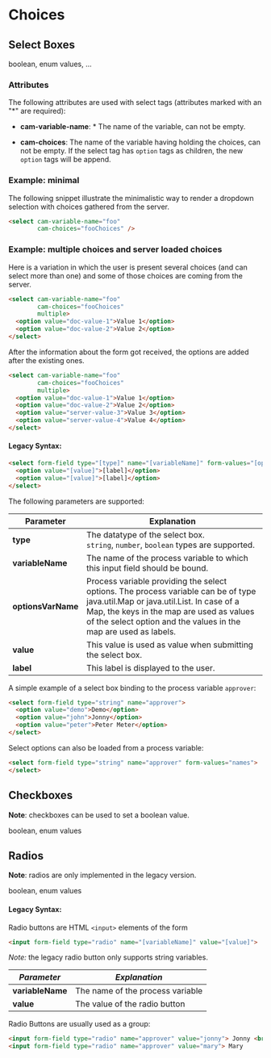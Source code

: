 # Choices

## Select Boxes

boolean, enum values, ...

### Attributes

The following attributes are used with select tags (attributes marked with an "*" are required):

* __cam-variable-name__: *
  The name of the variable, can not be empty.

* __cam-choices__:
  The name of the variable having holding the choices, can not be empty.
  If the select tag has `option` tags as children, the new `option` tags will be append.

### Example: minimal

The following snippet illustrate the minimalistic way to render a dropdown selection with choices
gathered from the server.

```html
<select cam-variable-name="foo"
        cam-choices="fooChoices" />
```


### Example: multiple choices and server loaded choices

Here is a variation in which the user is present several choices (and can select more than one) and 
some of those choices are coming from the server.

```html
<select cam-variable-name="foo"
        cam-choices="fooChoices"
        multiple>
  <option value="doc-value-1">Value 1</option>
  <option value="doc-value-2">Value 2</option>
</select>
```

After the information about the form got received, the options are added after the existing ones.

```html
<select cam-variable-name="foo"
        cam-choices="fooChoices"
        multiple>
  <option value="doc-value-1">Value 1</option>
  <option value="doc-value-2">Value 2</option>
  <option value="server-value-3">Value 3</option>
  <option value="server-value-4">Value 4</option>
</select>
```


#### Legacy Syntax:

```html
<select form-field type="[type]" name="[variableName]" form-values="[optionsVarName]">
  <option value="[value]">[label]</option>
  <option value="[value]">[label]</option>
</select>
```

The following parameters are supported:

| Parameter | Explanation                                |
|-----------|--------------------------------------------|
| __type__  | The datatype of the select box.<br/>`string`, `number`, `boolean` types are supported. |
| __variableName__ | The name of the process variable to which this input field should be bound. |
| __optionsVarName__ | Process variable providing the select options. The process variable can be of type java.util.Map or java.util.List. In case of a Map, the keys in the map are used as values of the select option and the values in the map are used as labels. |
| __value__ | This value is used as value when submitting the select box. |
| __label__ | This label is displayed to the user. |

A simple example of a select box binding to the process variable `approver`:

```html
<select form-field type="string" name="approver">
  <option value="demo">Demo</option>
  <option value="john">Jonny</option>
  <option value="peter">Peter Meter</option>
</select>
```

Select options can also be loaded from a process variable:

```html
<select form-field type="string" name="approver" form-values="names">
</select>
```


## Checkboxes

**Note**: checkboxes can be used to set a boolean value.

boolean, enum values

## Radios

**Note**: radios are only implemented in the legacy version.

boolean, enum values

#### Legacy Syntax:

Radio buttons are HTML `<input>` elements of the form

```html
<input form-field type="radio" name="[variableName]" value="[value]">
```

*Note:* the legacy radio button only supports string variables.

| _Parameter_      | _Explanation_                    |
|------------------|----------------------------------|
| __variableName__ | The name of the process variable |
| __value__        | The value of the radio button    |


Radio Buttons are usually used as a group:

```html
<input form-field type="radio" name="approver" value="jonny"> Jonny <br>
<input form-field type="radio" name="approver" value="mary"> Mary
```
